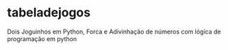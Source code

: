 # tabeladejogos
Dois Joguinhos em Python, Forca e Adivinhação de números com lógica de programação em python
